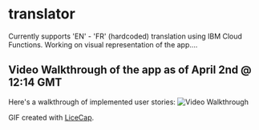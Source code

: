 # translator
Currently supports 'EN' - 'FR' (hardcoded) translation using IBM Cloud Functions. Working on visual representation of the app....


## Video Walkthrough of the app as of April 2nd @ 12:14 GMT



Here's a walkthrough of implemented user stories:
<img src= 'https://media.giphy.com/media/Z9tGIzak45w84S8kZI/giphy.gif' title='Video Walkthrough' width='' alt='Video Walkthrough' />

GIF created with [LiceCap](http://www.cockos.com/licecap/).

